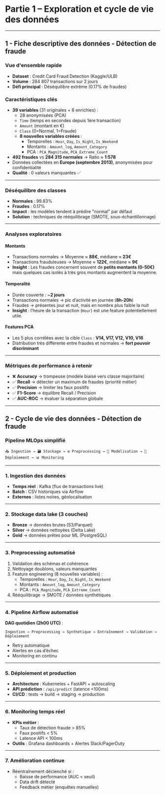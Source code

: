 # Partie 1 – Exploration et cycle de vie des données

---

## 1 - Fiche descriptive des données - Détection de fraude

### Vue d'ensemble rapide
- **Dataset** : Credit Card Fraud Detection (Kaggle/ULB)  
- **Volume** : 284 807 transactions sur 2 jours  
- **Défi principal** : Déséquilibre extrême (0.17% de fraudes)

### Caractéristiques clés
- **39 variables** (31 originales + 8 enrichies) :  
  - 28 anonymisées (PCA)  
  - `Time` (temps en secondes depuis 1ère transaction)  
  - `Amount` (montant en €)  
  - `Class` (0=Normal, 1=Fraude)  
  - **8 nouvelles variables créées** :
    - Temporelles : `Hour`, `Day`, `Is_Night`, `Is_Weekend`
    - Montants : `Amount_log`, `Amount_Category`
    - PCA : `PCA_Magnitude`, `PCA_Extreme_Count`
- **492 fraudes** vs **284 315 normales** → Ratio ≈ **1:578**  
- Données collectées en **Europe (septembre 2013)**, anonymisées pour confidentialité  
- **Qualité** : 0 valeurs manquantes ✅

---

### Déséquilibre des classes
- **Normales** : 99.83%  
- **Fraudes** : 0.17%  
- **Impact** : les modèles tendent à prédire "normal" par défaut  
- **Solution** : techniques de rééquilibrage (SMOTE, sous-échantillonnage)

---

### Analyses exploratoires

#### Montants
- Transactions normales → Moyenne ≈ **88€**, médiane ≈ **23€**  
- Transactions frauduleuses → Moyenne ≈ **122€**, médiane ≈ **9€**  
- **Insight** : Les fraudes concernent souvent de **petits montants (0-50€)** mais quelques cas isolés à très gros montants augmentent la moyenne.

#### Temporalité
- Durée couverte : ~**2 jours**  
- Transactions normales → pic d’activité en journée (**8h-20h**)  
- Fraudes → présentes jour et nuit, mais en nombre plus faible la nuit  
- **Insight** : l’heure de la transaction (`Hour`) est une feature potentiellement utile.

#### Features PCA
- Les 5 plus corrélées avec la cible `Class` : **V14, V17, V12, V10, V16**  
- Distribution très différente entre fraudes et normales → **fort pouvoir discriminant**

---

### Métriques de performance à retenir
- ❌ **Accuracy** → trompeuse (modèle biaisé vers classe majoritaire)  
- ✅ **Recall** → détecter un maximum de fraudes (priorité métier)  
- ✅ **Precision** → limiter les faux positifs  
- ✅ **F1-Score** → équilibre Recall / Precision  
- ✅ **AUC-ROC** → évaluer la séparation globale  

---

## 2 - Cycle de vie des données - Détection de fraude

### Pipeline MLOps simplifié
```
📥 Ingestion → 🗃️ Stockage → ⚙️ Preprocessing → 🤖 Modélisation → 🚀 Déploiement → 📊 Monitoring
```

---

### 1. Ingestion des données
- **Temps réel** : Kafka (flux de transactions live)  
- **Batch** : CSV historiques via Airflow  
- **Externes** : listes noires, géolocalisation  

---

### 2. Stockage data lake (3 couches)
- **Bronze** → données brutes (S3/Parquet)  
- **Silver** → données nettoyées (Delta Lake)  
- **Gold** → données prêtes pour ML (PostgreSQL)  

---

### 3. Preprocessing automatisé
1. Validation des schémas et cohérence  
2. Nettoyage doublons, valeurs manquantes  
3. Feature engineering (8 nouvelles variables) :
   - Temporelles : `Hour`, `Day`, `Is_Night`, `Is_Weekend`
   - Montants : `Amount_log`, `Amount_Category`
   - PCA : `PCA_Magnitude`, `PCA_Extreme_Count`
4. Rééquilibrage → SMOTE / données synthétiques  

---

### 4. Pipeline Airflow automatisé
**DAG quotidien (2h00 UTC)** :  
```
Ingestion → Preprocessing → Synthétique → Entraînement → Validation → Déploiement
```
- Retry automatique  
- Alertes en cas d’échec  
- Monitoring en continu  

---

### 5. Déploiement et production
- **Architecture** : Kubernetes + FastAPI + autoscaling  
- **API prédiction** : `/api/predict` (latence <100ms)  
- **CI/CD** : tests → build → staging → production  

---

### 6. Monitoring temps réel
- **KPIs métier** :  
  - Taux de détection fraude > 85%  
  - Faux positifs < 5%  
  - Latence API < 100ms  
- **Outils** : Grafana dashboards + Alertes Slack/PagerDuty  

---

### 7. Amélioration continue
- Réentraînement déclenché si :  
  - Baisse de performance (AUC < seuil)  
  - Data drift détecté  
  - Feedback métier (enquêtes manuelles)  
